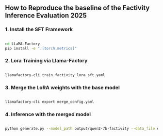 ## How to Reproduce the baseline of the Factivity Inference Evaluation 2025

### 1. Install the SFT Framework

```bash

cd LLaMA-Factory
pip install -e ".[torch,metrics]"

```

### 2. Lora Training via Llama-Factory

```bash

llamafactory-cli train factivity_lora_sft.yaml
```

### 3. Merge the LoRA weights with the base model

```bash

llamafactory-cli export merge_config.yaml
````

### 4. Inference with the merged model

```bash

python generate.py --model_path output/qwen2-7b-factivity --data_file data/factivity_test_data.json --output_file factivity_test_results.json